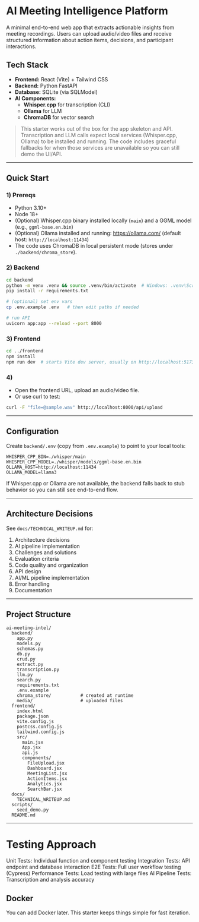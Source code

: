 # AI Meeting Intelligence Platform

A minimal end-to-end web app that extracts actionable insights from meeting recordings. Users can upload audio/video files and receive structured information about action items, decisions, and participant interactions.

## Tech Stack
- **Frontend:** React (Vite) + Tailwind CSS
- **Backend:** Python FastAPI
- **Database:** SQLite (via SQLModel)
- **AI Components:**
  - **Whisper.cpp** for transcription (CLI)
  - **Ollama** for LLM 
  - **ChromaDB** for vector search

> This starter works out of the box for the app skeleton and API. Transcription and LLM calls expect local services (Whisper.cpp, Ollama) to be installed and running. The code includes graceful fallbacks for when those services are unavailable so you can still demo the UI/API.

---

## Quick Start

### 1) Prereqs
- Python 3.10+
- Node 18+
- (Optional) Whisper.cpp binary installed locally (`main`) and a GGML model (e.g., `ggml-base.en.bin`)
- (Optional) Ollama installed and running: https://ollama.com/ (default host: `http://localhost:11434`)
- The code uses ChromaDB in local persistent mode (stores under `./backend/chroma_store`).

### 2) Backend
```bash
cd backend
python -m venv .venv && source .venv/bin/activate  # Windows: .venv\Scripts\activate
pip install -r requirements.txt

# (optional) set env vars
cp .env.example .env   # then edit paths if needed

# run API
uvicorn app:app --reload --port 8000
```

### 3) Frontend
```bash
cd ../frontend
npm install
npm run dev  # starts Vite dev server, usually on http://localhost:5173
```

### 4) 
- Open the frontend URL, upload an audio/video file.
- Or use curl to test:
```bash
curl -F "file=@sample.wav" http://localhost:8000/api/upload
```

---

## Configuration

Create `backend/.env` (copy from `.env.example`) to point to your local tools:

```
WHISPER_CPP_BIN=./whisper/main
WHISPER_CPP_MODEL=./whisper/models/ggml-base.en.bin
OLLAMA_HOST=http://localhost:11434
OLLAMA_MODEL=llama3
```

If Whisper.cpp or Ollama are not available, the backend falls back to stub behavior so you can still see end-to-end flow.

---

## Architecture Decisions

See `docs/TECHNICAL_WRITEUP.md` for:
1. Architecture decisions
2. AI pipeline implementation
3. Challenges and solutions
4. Evaluation criteria
5. Code quality and organization
6. API design
7. AI/ML pipeline implementation
8. Error handling
9. Documentation

---

## Project Structure

```
ai-meeting-intel/
  backend/
    app.py
    models.py
    schemas.py
    db.py
    crud.py
    extract.py
    transcription.py
    llm.py
    search.py
    requirements.txt
    .env.example
    chroma_store/           # created at runtime
    media/                  # uploaded files
  frontend/
    index.html
    package.json
    vite.config.js
    postcss.config.js
    tailwind.config.js
    src/
      main.jsx
      App.jsx
      api.js
      components/
        FileUpload.jsx
        Dashboard.jsx
        MeetingList.jsx
        ActionItems.jsx
        Analytics.jsx
        SearchBar.jsx
  docs/
    TECHNICAL_WRITEUP.md
  scripts/
    seed_demo.py
  README.md
```

---
# Testing Approach

Unit Tests: Individual function and component testing
Integration Tests: API endpoint and database interaction
E2E Tests: Full user workflow testing (Cypress)
Performance Tests: Load testing with large files
AI Pipeline Tests: Transcription and analysis accuracy

## Docker

You can add Docker later. This starter keeps things simple for fast iteration.

